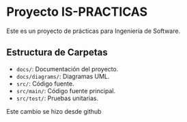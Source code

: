 # Proyecto IS-PRACTICAS

Este es un proyecto de prácticas para Ingeniería de Software.

## Estructura de Carpetas

* `docs/`: Documentación del proyecto.
* `docs/diagrams/`: Diagramas UML.
* `src/`: Código fuente.
* `src/main/`: Código fuente principal.
* `src/test/`: Pruebas unitarias.

Este cambio se hizo desde github
